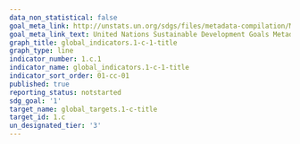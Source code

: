 ```yaml
---
data_non_statistical: false
goal_meta_link: http://unstats.un.org/sdgs/files/metadata-compilation/Metadata-Goal-1.pdf
goal_meta_link_text: United Nations Sustainable Development Goals Metadata (pdf 894kB)
graph_title: global_indicators.1-c-1-title
graph_type: line
indicator_number: 1.c.1
indicator_name: global_indicators.1-c-1-title
indicator_sort_order: 01-cc-01
published: true
reporting_status: notstarted
sdg_goal: '1'
target_name: global_targets.1-c-title
target_id: 1.c
un_designated_tier: '3'
---
```

